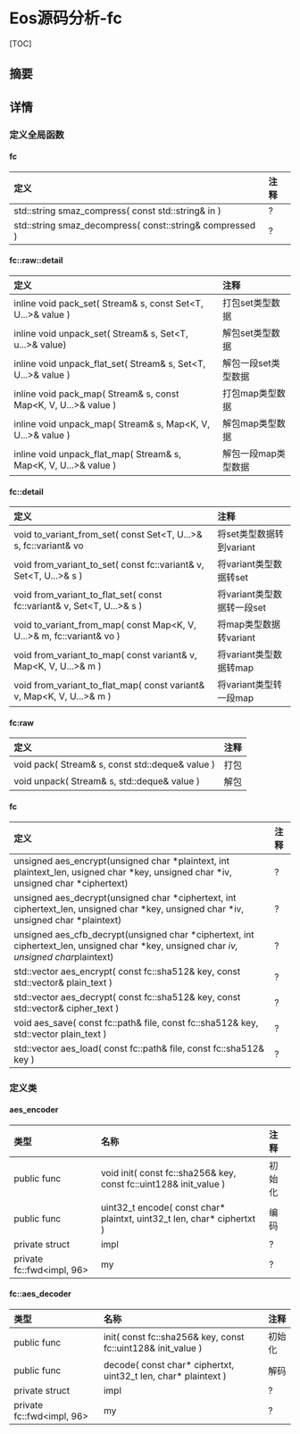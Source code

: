 # Eos源码分析-fc

[TOC]



## 摘要



## 详情

### 定义全局函数
#### fc
|定义|注释|
|:---|:---|
|std::string smaz_compress( const std::string& in )|?|
|std::string smaz_decompress( const::string& compressed )|?|

#### fc::raw::detail
|定义|注释|
|:---|:---|
|inline void pack_set( Stream& s, const Set<T, U...>& value )|打包set类型数据|
|inline void unpack_set( Stream& s, Set<T, u...>& value)|解包set类型数据|
|inline void unpack_flat_set( Stream& s, Set<T, U...>& value )|解包一段set类型数据|
|inline void pack_map( Stream& s, const Map<K, V, U...>& value )|打包map类型数据|
|inline void unpack_map( Stream& s, Map<K, V, U...>& value )|解包map类型数据|
|inline void unpack_flat_map( Stream& s, Map<K, V, U...>& value )|解包一段map类型数据|

#### fc::detail
|定义|注释|
|:---|:---|
|void to_variant_from_set( const Set<T, U...>& s, fc::variant& vo|将set类型数据转到variant|
|void from_variant_to_set( const fc::variant& v, Set<T, U...>& s )|将variant类型数据转set|
|void from_variant_to_flat_set( const fc::variant& v, Set<T, U...>& s )|将variant类型数据转一段set|
|void to_variant_from_map( const Map<K, V, U...>& m, fc::variant& vo )|将map类型数据转variant|
|void from_variant_to_map( const variant& v, Map<K, V, U...>& m )|将variant类型数据转map|
|void from_variant_to_flat_map( const variant& v, Map<K, V, U...>& m )|将variant类型转一段map|

#### fc:raw
|定义|注释|
|:---|:---|
|void pack( Stream& s, const std::deque<T>& value )|打包|
|void unpack( Stream& s, std::deque<T>& value )|解包|

#### fc
|定义|注释|
|:---|:---|
|unsigned aes_encrypt(unsigned char *plaintext, int plaintext_len, usigned char *key, unsigned char *iv, unsigned char *ciphertext)|?|
|unsigned aes_decrypt(unsigned char *ciphertext, int ciphertext_len, unsigned char *key, unsigned char *iv, unsigned char *plaintext)|?|
|unsigned aes_cfb_decrypt(unsigned char *ciphertext, int ciphertext_len, unsigned char *key, unsigned char *iv, unsigned char*plaintext)|?|
|std::vector<char> aes_encrypt( const fc::sha512& key, const std::vector<char>& plain_text )|?|
|std::vector<char> aes_decrypt( const fc::sha512& key, const std::vector<char>& cipher_text )|?|
|void aes_save( const fc::path& file, const fc::sha512& key, std::vector<char> plain_text )|?|
|std::vector<char> aes_load( const fc::path& file, const fc::sha512& key )|?|

### 定义类
#### aes_encoder
|类型|名称|注释|
|:---|:---|:---|
|public func|void init( const fc::sha256& key, const fc::uint128& init_value )|初始化|
|public func|uint32_t encode( const char* plaintxt, uint32_t len, char* ciphertxt )|编码|
|private struct|impl|?|?|
|private fc::fwd<impl, 96>|my|?|

#### fc::aes_decoder
|类型|名称|注释|
|:---|:---|:---|
|public func|init( const fc::sha256& key, const fc::uint128& init_value )|初始化|
|public func|decode( const char* ciphertxt, uint32_t len, char* plaintext )|解码|
|private struct|impl|?|
|private fc::fwd<impl, 96>|my|?|
